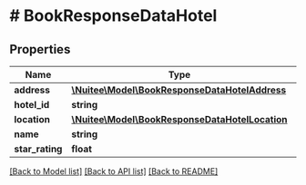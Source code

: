# # BookResponseDataHotel

## Properties

Name | Type | Description | Notes
------------ | ------------- | ------------- | -------------
**address** | [**\Nuitee\Model\BookResponseDataHotelAddress**](BookResponseDataHotelAddress.md) |  | [optional]
**hotel_id** | **string** |  | [optional]
**location** | [**\Nuitee\Model\BookResponseDataHotelLocation**](BookResponseDataHotelLocation.md) |  | [optional]
**name** | **string** |  | [optional]
**star_rating** | **float** |  | [optional]

[[Back to Model list]](../../README.md#models) [[Back to API list]](../../README.md#endpoints) [[Back to README]](../../README.md)
